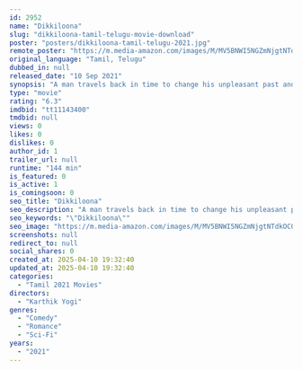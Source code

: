 ```yaml
---
id: 2952
name: "Dikkiloona"
slug: "dikkiloona-tamil-telugu-movie-download"
poster: "posters/dikkiloona-tamil-telugu-2021.jpg"
remote_poster: "https://m.media-amazon.com/images/M/MV5BNWI5NGZmNjgtNTdkOC00MWYzLWE3MWEtMTVlZGRkZTA5NGFhXkEyXkFqcGc@._V1_SX300.jpg"
original_language: "Tamil, Telugu"
dubbed_in: null
released_date: "10 Sep 2021"
synopsis: "A man travels back in time to change his unpleasant past and face the consequences. Where will he finally land up ?"
type: "movie"
rating: "6.3"
imdbid: "tt11143400"
tmdbid: null
views: 0
likes: 0
dislikes: 0
author_id: 1
trailer_url: null
runtime: "144 min"
is_featured: 0
is_active: 1
is_comingsoon: 0
seo_title: "Dikkiloona"
seo_description: "A man travels back in time to change his unpleasant past and face the consequences. Where will he finally land up ?"
seo_keywords: "\"Dikkiloona\""
seo_image: "https://m.media-amazon.com/images/M/MV5BNWI5NGZmNjgtNTdkOC00MWYzLWE3MWEtMTVlZGRkZTA5NGFhXkEyXkFqcGc@._V1_SX300.jpg"
screenshots: null
redirect_to: null
social_shares: 0
created_at: 2025-04-10 19:32:40
updated_at: 2025-04-10 19:32:40
categories:
  - "Tamil 2021 Movies"
directors:
  - "Karthik Yogi"
genres:
  - "Comedy"
  - "Romance"
  - "Sci-Fi"
years:
  - "2021"
---
```


